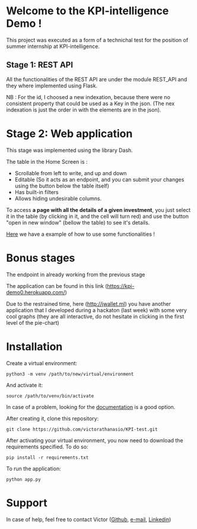 
# Welcome to the KPI-intelligence Demo !

This project was executed as a form of a technichal test for the position of summer internship at KPI-intelligence.

## Stage 1: REST API

All the functionalities of the REST API are under the module REST_API and they where implemented using Flask.

NB : For the id, I choosed a new indexation, because there were no consistent property that could be used as a Key in the json. (The nex indexation is just the order in with the elements are in the json).

# Stage 2: Web application

This stage was implemented using the library Dash.

The table in the Home Screen is :
* Scrollable from left to write, and up and down 
* Editable (So it acts as an endpoint,  and you can submit your changes using the button below the table itself)
* Has built-in filters
* Allows hiding undesirable columns.

To access **a page with all the details of a given investment**, you just select it in the table (by clicking in it, and the cell will turn red) and use the button "open in new window" (bellow the table) to see it's details. 


[Here](https://youtu.be/0c9O_Gs5f_U) we have a example of how to use some functionalities !

# Bonus stages

The endpoint in already working from the previous stage

The application can be found in this link (https://kpi-demo0.herokuapp.com/)

Due to the restrained time, here (http://jwallet.ml) you have another application that I developed during a hackaton (last week) with some very cool graphs (they are all interactive, do not hesitate in clicking in the first level of the pie-chart)

# Installation

Create a virtual environment:

```
python3 -m venv /path/to/new/virtual/environment
```

And activate it:

```
source /path/to/venv/bin/activate
```

In case of a problem, looking for the [documentation](https://docs.python.org/3/library/venv.html) is a good option.

After creating it, clone this repository:
```
git clone https://github.com/victorathanasio/KPI-test.git
```


After activating your virtual environment, you now need to download the requirements specified. To do so:
```
pip install -r requirements.txt
```

To run the application:

```
python app.py
```


# Support 

In case of help, feel free to contact Victor ([Github](https://github.com/victorathanasio), [e-mail](victor.athanasio@student-cs.fr), [Linkedin](https://www.linkedin.com/in/victor-athanasio/))



